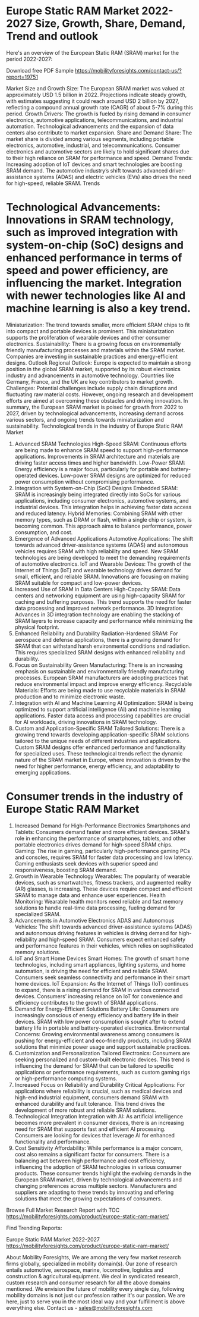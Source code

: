 # Europe Static RAM Market 2022-2027 Size, Growth, Share, Demand, Trend and outlook


Here's an overview of the European Static RAM (SRAM) market for the period 2022-2027:

Download free PDF Sample https://mobilityforesights.com/contact-us/?report=19751 

Market Size and Growth
Size: The European SRAM market was valued at approximately USD 1.5 billion in 2022. Projections indicate steady growth, with estimates suggesting it could reach around USD 2 billion by 2027, reflecting a compound annual growth rate (CAGR) of about 5-7% during this period.
Growth Drivers: The growth is fueled by rising demand in consumer electronics, automotive applications, telecommunications, and industrial automation. Technological advancements and the expansion of data centers also contribute to market expansion.
Share and Demand
Share: The market share is divided among various segments, including portable electronics, automotive, industrial, and telecommunications. Consumer electronics and automotive sectors are likely to hold significant shares due to their high reliance on SRAM for performance and speed.
Demand Trends: Increasing adoption of IoT devices and smart technologies are boosting SRAM demand. The automotive industry’s shift towards advanced driver-assistance systems (ADAS) and electric vehicles (EVs) also drives the need for high-speed, reliable SRAM.
Trends
# Technological Advancements: Innovations in SRAM technology, such as improved integration with system-on-chip (SoC) designs and enhanced performance in terms of speed and power efficiency, are influencing the market. Integration with newer technologies like AI and machine learning is also a key trend.
Miniaturization: The trend towards smaller, more efficient SRAM chips to fit into compact and portable devices is prominent. This miniaturization supports the proliferation of wearable devices and other consumer electronics.
Sustainability: There is a growing focus on environmentally friendly manufacturing processes and materials within the SRAM market. Companies are investing in sustainable practices and energy-efficient designs.
Outlook
Regional Outlook: Europe is expected to maintain a strong position in the global SRAM market, supported by its robust electronics industry and advancements in automotive technology. Countries like Germany, France, and the UK are key contributors to market growth.
Challenges: Potential challenges include supply chain disruptions and fluctuating raw material costs. However, ongoing research and development efforts are aimed at overcoming these obstacles and driving innovation.
In summary, the European SRAM market is poised for growth from 2022 to 2027, driven by technological advancements, increasing demand across various sectors, and ongoing trends towards miniaturization and sustainability.
Technological trends in the industry of Europe Static RAM Market
1. Advanced SRAM Technologies
High-Speed SRAM: Continuous efforts are being made to enhance SRAM speed to support high-performance applications. Improvements in SRAM architecture and materials are driving faster access times and higher bandwidth.
Low-Power SRAM: Energy efficiency is a major focus, particularly for portable and battery-operated devices. Low-power SRAM designs are optimized for reduced power consumption without compromising performance.
2. Integration with System-on-Chip (SoC) Designs
Embedded SRAM: SRAM is increasingly being integrated directly into SoCs for various applications, including consumer electronics, automotive systems, and industrial devices. This integration helps in achieving faster data access and reduced latency.
Hybrid Memories: Combining SRAM with other memory types, such as DRAM or flash, within a single chip or system, is becoming common. This approach aims to balance performance, power consumption, and cost.
3. Emergence of Advanced Applications
Automotive Applications: The shift towards advanced driver-assistance systems (ADAS) and autonomous vehicles requires SRAM with high reliability and speed. New SRAM technologies are being developed to meet the demanding requirements of automotive electronics.
IoT and Wearable Devices: The growth of the Internet of Things (IoT) and wearable technology drives demand for small, efficient, and reliable SRAM. Innovations are focusing on making SRAM suitable for compact and low-power devices.
4. Increased Use of SRAM in Data Centers
High-Capacity SRAM: Data centers and networking equipment are using high-capacity SRAM for caching and buffering purposes. This trend supports the need for faster data processing and improved network performance.
3D Integration: Advances in 3D integration technology are enabling the stacking of SRAM layers to increase capacity and performance while minimizing the physical footprint.
5. Enhanced Reliability and Durability
Radiation-Hardened SRAM: For aerospace and defense applications, there is a growing demand for SRAM that can withstand harsh environmental conditions and radiation. This requires specialized SRAM designs with enhanced reliability and durability.
6. Focus on Sustainability
Green Manufacturing: There is an increasing emphasis on sustainable and environmentally friendly manufacturing processes. European SRAM manufacturers are adopting practices that reduce environmental impact and improve energy efficiency.
Recyclable Materials: Efforts are being made to use recyclable materials in SRAM production and to minimize electronic waste.
7. Integration with AI and Machine Learning
AI Optimization: SRAM is being optimized to support artificial intelligence (AI) and machine learning applications. Faster data access and processing capabilities are crucial for AI workloads, driving innovations in SRAM technology.
8. Custom and Application-Specific SRAM
Tailored Solutions: There is a growing trend towards developing application-specific SRAM solutions tailored to the unique needs of different industries and applications. Custom SRAM designs offer enhanced performance and functionality for specialized uses.
These technological trends reflect the dynamic nature of the SRAM market in Europe, where innovation is driven by the need for higher performance, energy efficiency, and adaptability to emerging applications.
# Consumer trends in the industry of Europe Static RAM Market
1. Increased Demand for High-Performance Electronics
Smartphones and Tablets: Consumers demand faster and more efficient devices. SRAM's role in enhancing the performance of smartphones, tablets, and other portable electronics drives demand for high-speed SRAM chips.
Gaming: The rise in gaming, particularly high-performance gaming PCs and consoles, requires SRAM for faster data processing and low latency. Gaming enthusiasts seek devices with superior speed and responsiveness, boosting SRAM demand.
2. Growth in Wearable Technology
Wearables: The popularity of wearable devices, such as smartwatches, fitness trackers, and augmented reality (AR) glasses, is increasing. These devices require compact and efficient SRAM to manage data and enhance user experiences.
Health Monitoring: Wearable health monitors need reliable and fast memory solutions to handle real-time data processing, fueling demand for specialized SRAM.
3. Advancements in Automotive Electronics
ADAS and Autonomous Vehicles: The shift towards advanced driver-assistance systems (ADAS) and autonomous driving features in vehicles is driving demand for high-reliability and high-speed SRAM. Consumers expect enhanced safety and performance features in their vehicles, which relies on sophisticated memory solutions.
4. IoT and Smart Home Devices
Smart Homes: The growth of smart home technologies, including smart appliances, lighting systems, and home automation, is driving the need for efficient and reliable SRAM. Consumers seek seamless connectivity and performance in their smart home devices.
IoT Expansion: As the Internet of Things (IoT) continues to expand, there is a rising demand for SRAM in various connected devices. Consumers’ increasing reliance on IoT for convenience and efficiency contributes to the growth of SRAM applications.
5. Demand for Energy-Efficient Solutions
Battery Life: Consumers are increasingly conscious of energy efficiency and battery life in their devices. SRAM with low power consumption is sought after to extend battery life in portable and battery-operated electronics.
Environmental Concerns: Growing environmental awareness among consumers is pushing for energy-efficient and eco-friendly products, including SRAM solutions that minimize power usage and support sustainable practices.
6. Customization and Personalization
Tailored Electronics: Consumers are seeking personalized and custom-built electronic devices. This trend is influencing the demand for SRAM that can be tailored to specific applications or performance requirements, such as custom gaming rigs or high-performance computing systems.
7. Increased Focus on Reliability and Durability
Critical Applications: For applications where reliability is crucial, such as medical devices and high-end industrial equipment, consumers demand SRAM with enhanced durability and fault tolerance. This trend drives the development of more robust and reliable SRAM solutions.
8. Technological Integration
Integration with AI: As artificial intelligence becomes more prevalent in consumer devices, there is an increasing need for SRAM that supports fast and efficient AI processing. Consumers are looking for devices that leverage AI for enhanced functionality and performance.
9. Cost Sensitivity
Affordability: While performance is a major concern, cost also remains a significant factor for consumers. There is a balancing act between high performance and cost efficiency, influencing the adoption of SRAM technologies in various consumer products.
These consumer trends highlight the evolving demands in the European SRAM market, driven by technological advancements and changing preferences across multiple sectors. Manufacturers and suppliers are adapting to these trends by innovating and offering solutions that meet the growing expectations of consumers.



Browse Full Market Research Report with TOC https://mobilityforesights.com/product/europe-static-ram-market/ 

Find Trending Reports:

Europe Static RAM Market 2022-2027 https://mobilityforesights.com/product/europe-static-ram-market/ 

About Mobility Foresights,
We are among the very few market research firms globally, specialized in mobility domain(s). Our zone of research entails automotive, aerospace, marine, locomotive, logistics and construction & agricultural equipment. We deal in syndicated research, custom research and consumer research for all the above domains mentioned.
We envision the future of mobility every single day, following mobility domains is not just our profession rather it's our passion. We are here, just to serve you in the most ideal way and your fulfillment is above everything else. Contact us -  sales@mobilityforesights.com 




